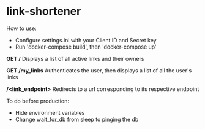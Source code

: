# link-shortener

How to use:

- Configure settings.ini with your Client ID and Secret key
- Run 'docker-compose build', then 'docker-compose up'

**GET /**
Displays a list of all active links and their owners

**GET /my_links**
Authenticates the user, then displays a list of all the user's links

**/<link_endpoint>**
Redirects to a url corresponding to its respective endpoint


To do before production:

- Hide environment variables
- Change wait_for_db from sleep to pinging the db
